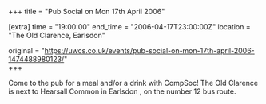 +++
title = "Pub Social on Mon 17th April 2006"

[extra]
time = "19:00:00"
end_time = "2006-04-17T23:00:00Z"
location = "The Old Clarence, Earlsdon"

original = "https://uwcs.co.uk/events/pub-social-on-mon-17th-april-2006-1474488980123/"    
+++

Come to the pub for a meal and/or a drink with CompSoc\! The Old Clarence is next to Hearsall Common in Earlsdon , on the number 12 bus route.

